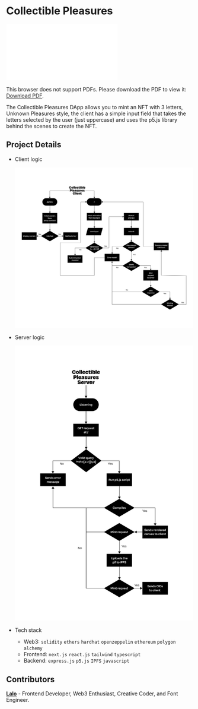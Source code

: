 # Collectible Pleasures

 <object data="./_images/logo.pdf" type="application/pdf" width="300px" height="300px">
    <embed src="./_images/logo.pdf">
        <p>This browser does not support PDFs. Please download the PDF to view it: <a href="./_images/logo.pdf">Download PDF</a>.</p>
    </embed>
</object>

The Collectible Pleasures DApp allows you to mint an NFT with 3 letters, Unknown Pleasures style, the client has a simple input field that takes the letters selected by the user (just uppercase) and uses the p5.js library behind the scenes to create the NFT.

## Project Details

-   Client logic

    <picture>
      <source media="(prefers-color-scheme: dark)" srcset="./_images/collectible-pleasures-client-dark.png">
      <img alt="Client flowchart" src="./_images/collectible-pleasures-client-light.png">
    </picture>

-   Server logic

    <picture>
      <source media="(prefers-color-scheme: dark)" srcset="./_images/collectible-pleasures-server-dark.png">
      <img alt="Client flowchart" src="./_images/collectible-pleasures-server-light.png">
    </picture>

-   Tech stack

    -   Web3: `solidity` `ethers` `hardhat` `openzeppelin` `ethereum` `polygon` `alchemy`
    -   Frontend: `next.js` `react.js` `tailwind` `typescript`
    -   Backend: `express.js` `p5.js` `IPFS` `javascript`

## Contributors

[**Lalo**](https://github.com/eduairet) - Frontend Developer, Web3 Enthusiast, Creative Coder, and Font Engineer.
